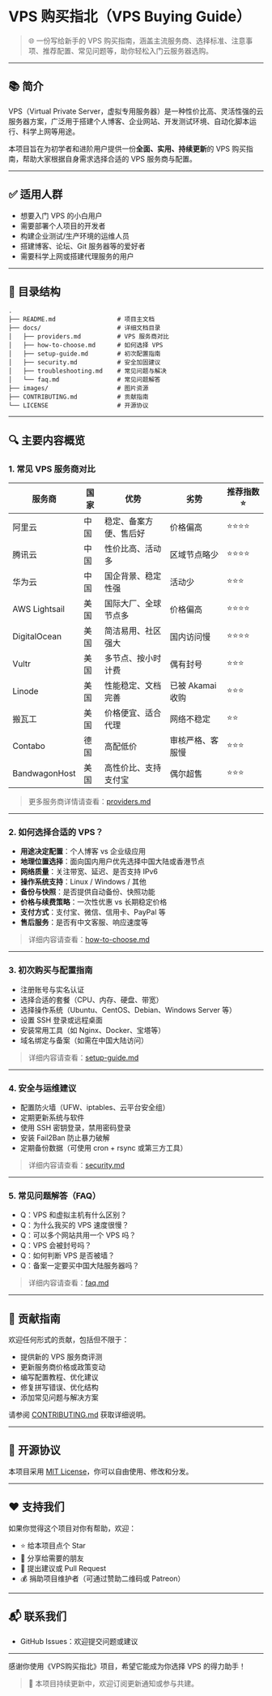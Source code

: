 # VPS 购买指北（VPS Buying Guide）

> 🌐 一份写给新手的 VPS 购买指南，涵盖主流服务商、选择标准、注意事项、推荐配置、常见问题等，助你轻松入门云服务器选购。

---

## 📚 简介

VPS（Virtual Private Server，虚拟专用服务器）是一种性价比高、灵活性强的云服务器方案，广泛用于搭建个人博客、企业网站、开发测试环境、自动化脚本运行、科学上网等用途。

本项目旨在为初学者和进阶用户提供一份**全面、实用、持续更新**的 VPS 购买指南，帮助大家根据自身需求选择合适的 VPS 服务商与配置。

---

## ✅ 适用人群

- 想要入门 VPS 的小白用户
- 需要部署个人项目的开发者
- 构建企业测试/生产环境的运维人员
- 搭建博客、论坛、Git 服务器等的爱好者
- 需要科学上网或搭建代理服务的用户

---

## 🧭 目录结构

```
.
├── README.md                 # 项目主文档
├── docs/                     # 详细文档目录
│   ├── providers.md          # VPS 服务商对比
│   ├── how-to-choose.md      # 如何选择 VPS
│   ├── setup-guide.md        # 初次配置指南
│   ├── security.md           # 安全加固建议
│   ├── troubleshooting.md    # 常见问题与解决
│   └── faq.md                # 常见问题解答
├── images/                   # 图片资源
├── CONTRIBUTING.md           # 贡献指南
└── LICENSE                   # 开源协议
```

---

## 🔍 主要内容概览

### 1. 常见 VPS 服务商对比

| 服务商       | 国家 | 优势 | 劣势 | 推荐指数 ⭐ |
|--------------|------|------|------|-------------|
| 阿里云       | 中国 | 稳定、备案方便、售后好 | 价格偏高 | ⭐⭐⭐⭐ |
| 腾讯云       | 中国 | 性价比高、活动多 | 区域节点略少 | ⭐⭐⭐⭐ |
| 华为云       | 中国 | 国企背景、稳定性强 | 活动少 | ⭐⭐⭐ |
| AWS Lightsail| 美国 | 国际大厂、全球节点多 | 价格偏高 | ⭐⭐⭐⭐ |
| DigitalOcean | 美国 | 简洁易用、社区强大 | 国内访问慢 | ⭐⭐⭐⭐ |
| Vultr        | 美国 | 多节点、按小时计费 | 偶有封号 | ⭐⭐⭐ |
| Linode       | 美国 | 性能稳定、文档完善 | 已被 Akamai 收购 | ⭐⭐⭐ |
| 搬瓦工       | 美国 | 价格便宜、适合代理 | 网络不稳定 | ⭐⭐ |
| Contabo      | 德国 | 高配低价 | 审核严格、客服慢 | ⭐⭐⭐ |
| BandwagonHost| 美国 | 高性价比、支持支付宝 | 偶尔超售 | ⭐⭐⭐ |

> 更多服务商详情请查看：[providers.md](docs/providers.md)

---

### 2. 如何选择合适的 VPS？

- **用途决定配置**：个人博客 vs 企业级应用
- **地理位置选择**：面向国内用户优先选择中国大陆或香港节点
- **网络质量**：关注带宽、延迟、是否支持 IPv6
- **操作系统支持**：Linux / Windows / 其他
- **备份与快照**：是否提供自动备份、快照功能
- **价格与续费策略**：一次性优惠 vs 长期稳定价格
- **支付方式**：支付宝、微信、信用卡、PayPal 等
- **售后服务**：是否有中文客服、响应速度等

> 详细内容请查看：[how-to-choose.md](docs/how-to-choose.md)

---

### 3. 初次购买与配置指南

- 注册账号与实名认证
- 选择合适的套餐（CPU、内存、硬盘、带宽）
- 选择操作系统（Ubuntu、CentOS、Debian、Windows Server 等）
- 设置 SSH 登录或远程桌面
- 安装常用工具（如 Nginx、Docker、宝塔等）
- 域名绑定与备案（如需在中国大陆访问）

> 详细内容请查看：[setup-guide.md](docs/setup-guide.md)

---

### 4. 安全与运维建议

- 配置防火墙（UFW、iptables、云平台安全组）
- 定期更新系统与软件
- 使用 SSH 密钥登录，禁用密码登录
- 安装 Fail2Ban 防止暴力破解
- 定期备份数据（可使用 cron + rsync 或第三方工具）

> 详细内容请查看：[security.md](docs/security.md)

---

### 5. 常见问题解答（FAQ）

- Q：VPS 和虚拟主机有什么区别？
- Q：为什么我买的 VPS 速度很慢？
- Q：可以多个网站共用一个 VPS 吗？
- Q：VPS 会被封号吗？
- Q：如何判断 VPS 是否被墙？
- Q：备案一定要买中国大陆服务器吗？

> 详细内容请查看：[faq.md](docs/faq.md)

---

## 🤝 贡献指南

欢迎任何形式的贡献，包括但不限于：

- 提供新的 VPS 服务商评测
- 更新服务商价格或政策变动
- 编写配置教程、优化建议
- 修复拼写错误、优化结构
- 添加常见问题与解决方案

请参阅 [CONTRIBUTING.md](CONTRIBUTING.md) 获取详细说明。

---

## 📄 开源协议

本项目采用 [MIT License](LICENSE)，你可以自由使用、修改和分发。

---

## ❤️ 支持我们

如果你觉得这个项目对你有帮助，欢迎：

- ⭐ 给本项目点个 Star
- 📣 分享给需要的朋友
- 💬 提出建议或 Pull Request
- 💰 捐助项目维护者（可通过赞助二维码或 Patreon）

---

## 📬 联系我们

- GitHub Issues：欢迎提交问题或建议

---

感谢你使用《VPS购买指北》项目，希望它能成为你选择 VPS 的得力助手！

> 📌 本项目持续更新中，欢迎订阅更新通知或参与共建。
